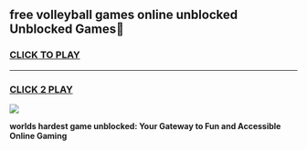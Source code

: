 
## free volleyball games online unblocked Unblocked Games👋
<h3>
<a href="https://premium.freeplayer.one?title=free_volleyball_games_online_unblocked&ref=16F">CLICK TO PLAY</a></h3>
<hr>

<h3>
<a href="https://premium.freeplayer.one?title=free_volleyball_games_online_unblocked&ref=16F">CLICK 2 PLAY</a>
  
</h3>

<a href="https://premium.freeplayer.one?title=free_volleyball_games_online_unblocked&ref=16F/"><img src="https://clearcache.store/games.png"></a>


**worlds hardest game unblocked: Your Gateway to Fun and Accessible Online Gaming**
